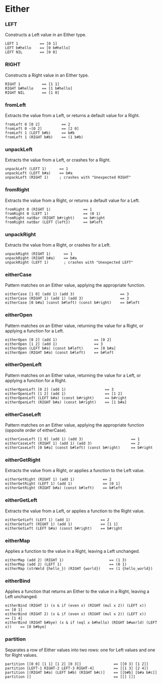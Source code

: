 # Either

### LEFT

Constructs a Left value in an Either type.

```sire
LEFT 1          == [0 1]
LEFT b#hello    == [0 b#hello]
LEFT NIL        == [0 0]
```

### RIGHT

Constructs a Right value in an Either type.

```sire
RIGHT 1          == [1 1]
RIGHT b#hello    == [1 b#hello]
RIGHT NIL        == [1 0]
```

### fromLeft

Extracts the value from a Left, or returns a default value for a Right.

```sire
fromLeft 0 [0 2]          == 2
fromLeft 0 ~[0 2]         == [2 0]
fromLeft 1 (LEFT b#b)     == b#b
fromLeft 1 (RIGHT b#b)    == (1 b#b)
```

### unpackLeft

Extracts the value from a Left, or crashes for a Right.

```sire
unpackLeft (LEFT 1)      == 1
unpackLeft (LEFT b#a)    == b#a
unpackLeft (RIGHT 1)     ; crashes with "Unexpected RIGHT"
```

### fromRight

Extracts the value from a Right, or returns a default value for a Left.

```sire
fromRight 0 (RIGHT 1)               == 1
fromRight 0 (LEFT 1)                == (0 1)
fromRight natBar (RIGHT b#right)    == b#right
fromRight natBar (LEFT {left})      == b#left
```

### unpackRight

Extracts the value from a Right, or crashes for a Left.

```sire
unpackRight (RIGHT 1)      == 1
unpackRight (RIGHT b#a)    == b#a
unpackRight (LEFT 1)       ; crashes with "Unexpected LEFT"
```

### eitherCase

Pattern matches on an Either value, applying the appropriate function.

```sire
eitherCase [1 0] (add 1) (add 3)                     == 3
eitherCase (RIGHT 1) (add 1) (add 3)                 == 3
eitherCase [0 b#a] (const b#left) (const b#right)    == b#left
```

### eitherOpen

Pattern matches on an Either value, returning the value for a Right, or applying a function for a Left.

```sire
eitherOpen [0 2] (add 1)                 == [0 2]
eitherOpen [1 2] (add 1)                 == 3
eitherOpen (LEFT b#a) (const b#left)     == [0 b#a]
eitherOpen (RIGHT b#a) (const b#left)    == b#left
```

### eitherOpenLeft

Pattern matches on an Either value, returning the value for a Left, or applying a function for a Right.

```sire
eitherOpenLeft [0 2] (add 1)                  == 3
eitherOpenLeft [1 2] (add 1)                  == [1 2]
eitherOpenLeft (LEFT b#a) (const b#right)     == b#right
eitherOpenLeft (RIGHT b#a) (const b#right)    == [1 b#a]
```

### eitherCaseLeft

Pattern matches on an Either value, applying the appropriate function (opposite order of eitherCase).

```sire
eitherCaseLeft [1 0] (add 1) (add 3)                      == 1
eitherCaseLeft (RIGHT 1) (add 1) (add 3)                  == 2
eitherCaseLeft [0 b#a] (const b#left) (const b#right)     == b#right
```

### eitherGetRight

Extracts the value from a Right, or applies a function to the Left value.

```sire
eitherGetRight (RIGHT 1) (add 1)             == 2
eitherGetRight (LEFT 1) (add 1)              == [0 1]
eitherGetRight (RIGHT b#a) (const b#left)    == b#left
```

### eitherGetLeft

Extracts the value from a Left, or applies a function to the Right value.

```sire
eitherGetLeft (LEFT 1) (add 1)              == 2
eitherGetLeft (RIGHT 1) (add 1)             == [1 1]
eitherGetLeft (LEFT b#a) (const b#right)    == b#right
```

### eitherMap

Applies a function to the value in a Right, leaving a Left unchanged.

```sire
eitherMap (add 2) (RIGHT 1)                     == (1 3)
eitherMap (add 2) (LEFT 1)                      == (0 1)
eitherMap (strWeld {hello_}) (RIGHT {world})    == (1 {hello_world})
```

### eitherBind

Applies a function that returns an Either to the value in a Right, leaving a Left unchanged.

```sire
eitherBind (RIGHT 1) (x & if (even x) (RIGHT (mul x 2)) (LEFT x))             == [0 1]
eitherBind (RIGHT 2) (x & if (even x) (RIGHT (mul x 2)) (LEFT x))             == [1 4]
eitherBind (RIGHT b#bye) (x & if (eql x b#hello) (RIGHT b#world) (LEFT x))    == [0 b#bye]
```

### partition

Separates a row of Either values into two rows: one for Left values and one for Right values.

```sire
partition [[0 0] [1 1] [1 2] [0 3]]               == [[0 3] [1 2]]
partition [LEFT-1 RIGHT-2 LEFT-3 RIGHT-4]         == [[1 3] [2 4]]
partition [(RIGHT b#a) (LEFT b#b) (RIGHT b#c)]    == [[b#b] [b#a b#c]]
partition []                                      == [[] []]
```

